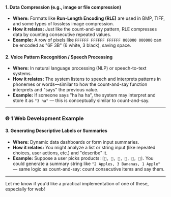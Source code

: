 #### 1. **Data Compression (e.g., image or file compression)**
- **Where:** Formats like **Run-Length Encoding (RLE)** are used in BMP, TIFF, and some types of lossless image compression.
- **How it relates:** Just like the count-and-say pattern, RLE compresses data by counting consecutive repeated values.
- **Example:** A row of pixels like `FFFFFF FFFFFF FFFFFF 000000 000000` can be encoded as "6F 3B" (6 white, 3 black), saving space.

#### 2. **Voice Pattern Recognition / Speech Processing**
- **Where:** In natural language processing (NLP) or speech-to-text systems.
- **How it relates:** The system listens to speech and interprets patterns in phonemes or words—similar to how the count-and-say function interprets and "says" the previous value.
- **Example:** If someone says "ha ha ha", the system may interpret and store it as `"3 ha"` — this is conceptually similar to count-and-say.

---

### 🌐 **1 Web Development Example**

#### 3. **Generating Descriptive Labels or Summaries**
- **Where:** Dynamic data dashboards or form input summaries.
- **How it relates:** You might analyze a list or string input (like repeated choices, user actions, etc.) and "describe" it.
- **Example:** Suppose a user picks products: `[🍎, 🍎, 🍌, 🍌, 🍌, 🍎]`. You could generate a summary string like `"2 Apples, 3 Bananas, 1 Apple"` — same logic as count-and-say: count consecutive items and say them.

---

Let me know if you'd like a practical implementation of one of these, especially for web!
